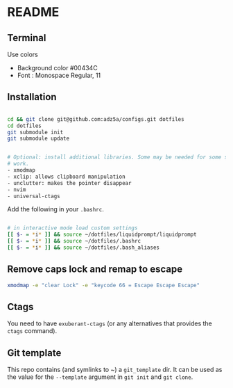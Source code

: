 # README

## Terminal

Use colors
- Background color #00434C
- Font : Monospace Regular, 11

## Installation

```bash

cd && git clone git@github.com:adz5a/configs.git dotfiles
cd dotfiles
git submodule init
git submodule update


# Optional: install additional libraries. Some may be needed for some scripts to
# work.
- xmodmap
- xclip: allows clipboard manipulation
- unclutter: makes the pointer disappear
- nvim
- universal-ctags
```

Add the following in your `.bashrc`.

```bash

# in interactive mode load custom settings
[[ $- = *i* ]] && source ~/dotfiles/liquidprompt/liquidprompt
[[ $- = *i* ]] && source ~/dotfiles/.bashrc
[[ $- = *i* ]] && source ~/dotfiles/.bash_aliases

```


## Remove caps lock and remap to escape

```bash
xmodmap -e "clear Lock" -e "keycode 66 = Escape Escape Escape"
```

## Ctags

You need to have `exuberant-ctags` (or any alternatives that provides the `ctags`
command).

## Git template

This repo contains (and symlinks to ~) a `git_template` dir. It can be used as
the value for the `--template` argument in `git init` and `git clone`.
